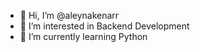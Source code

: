 - 👋 Hi, I’m @aleynakenarr
- 👀 I’m interested in Backend Development
- 🌱 I’m currently learning Python

<!---
aleynakenarr/aleynakenarr is a ✨ special ✨ repository because its `README.md` (this file) appears on your GitHub profile.
You can click the Preview link to take a look at your changes.
--->
